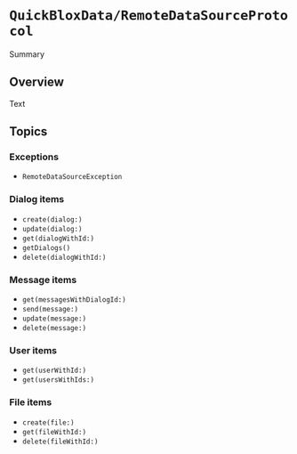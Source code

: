 # ``QuickBloxData/RemoteDataSourceProtocol``

<!--@START_MENU_TOKEN@-->Summary<!--@END_MENU_TOKEN@-->

## Overview

<!--@START_MENU_TOKEN@-->Text<!--@END_MENU_TOKEN@-->

## Topics

### Exceptions

- ``RemoteDataSourceException``

### Dialog items

- ``create(dialog:)``
- ``update(dialog:)``
- ``get(dialogWithId:)``
- ``getDialogs()``
- ``delete(dialogWithId:)``

### Message items

- ``get(messagesWithDialogId:)``
- ``send(message:)``
- ``update(message:)``
- ``delete(message:)``

### User items

- ``get(userWithId:)``
- ``get(usersWithIds:)``

### File items

- ``create(file:)``
- ``get(fileWithId:)``
- ``delete(fileWithId:)``
